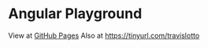 # Angular Playground

View at 
[GitHub Pages](https://travisdevelops.github.io/Angular-Playground)
Also at
https://tinyurl.com/travislotto
